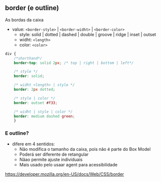 ## border (e outline)

As bordas da caixa

- value: `<border-style>` | `<border-widht>` | `<border-color>`
    - style: solid | dotted | dashed | double | groove | ridge | inset | outset
    - widht: `<length>`
    - color: `<color>`

```css
div {
    /*shorthand*/
    border-top: solid 2px; /* top | right | bottom | left*/

    /* style */
    border: solid;

    /* widht <length> | style */
    border: 2px dotted;

    /* style | color */
    border: outset #f33;

    /* widht | style | color */
    border: medium dashed green;
    }

```

### E outline?

- difere em 4 sentidos:
    - Não modifica o tamanho da caixa, pois não é parte do Box Model
    - Poderá ser diferente de retangular
    - Nãao permite ajuste individuais
    - Mais usado pelo usaar agent para acessibilidade

https://developer.mozilla.org/en-US/docs/Web/CSS/border